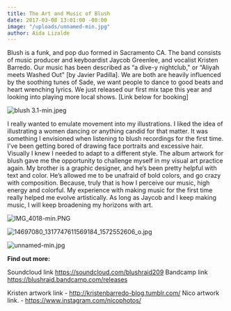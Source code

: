 ```yaml
---
title: The Art and Music of Blush
date: 2017-03-08 13:01:00 -08:00
image: "/uploads/unnamed-min.jpg"
author: Aida Lizalde
---
```


Blush is a funk, and pop duo formed in Sacramento CA. The band consists of music producer and keyboardist Jaycob Greenlee, and vocalist Kristen Barredo. Our music has been described as “a dive-y nightclub," or “Aliyah meets Washed Out" [by Javier Padilla]. We are both are heavily influenced by the soothing tunes of Sade, we want people to dance to good beats and heart wrenching lyrics. We just released our first mix tape this year and looking into playing more local shows. [Link below for booking]

![blush 3.1-min.jpeg](/uploads/blush%203.1-min.jpeg)

I really wanted to emulate movement into my illustrations.  I liked the idea of illustrating a women dancing or anything candid for that matter. It was something I envisioned when listening to blush recordings for the first time. I've been getting bored of drawing face portraits and excessive hair. Visually I knew I needed to adapt to a different style. The album artwork for blush gave me the opportunity to challenge myself in my visual art practice again. My brother is a graphic designer, and he’s been pretty helpful with text and color. He’s allowed me to be unafraid of bold colors, and go crazy with composition. Because, truly that is how I perceive our music,  high energy and colorful. My experience with making music for the first time really helped me evolve artistically. As long as Jaycob and I keep making music, I will keep broadening my horizons with art.

![IMG_4018-min.PNG](/uploads/IMG_4018-min.PNG)

![14697080_1317747611569184_1572552606_o.jpg](/uploads/14697080_1317747611569184_1572552606_o.jpg)

![unnamed-min.jpg](/uploads/unnamed-min.jpg)
 
**Find out more:**

Soundcloud link https://soundcloud.com/blushraid209
Bandcamp link https://blushraid.bandcamp.com/releases

Kristen artwork link - http://kristenbarredo-blog.tumblr.com/
Nico artwork link. - https://www.instagram.com/nicophotos/